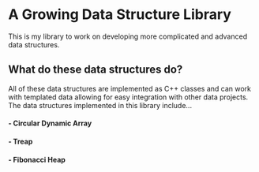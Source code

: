 # A Growing Data Structure Library
This is my library to work on developing more complicated and advanced data structures.

## What do these data structures do?
All of these data structures are implemented as C++ classes and can work with templated data allowing for easy integration with other data projects. The data structures implemented in this library include...
#### - Circular Dynamic Array
#### - Treap
#### - Fibonacci Heap
